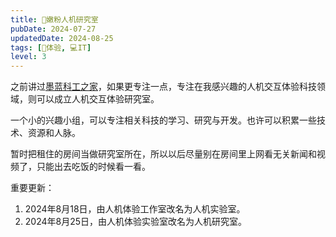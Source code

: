 ```yaml
---
title: 💖嫩粉人机研究室
pubDate: 2024-07-27
updatedDate: 2024-08-25
tags: [💓体验, 💻IT]
level: 3
---
```


之前讲过[墨蓝科工之家](/lab/20240712a-blue-home)，如果更专注一点，专注在我感兴趣的人机交互体验科技领域，则可以成立人机交互体验研究室。

一个小的兴趣小组，可以专注相关科技的学习、研究与开发。也许可以积累一些技术、资源和人脉。

暂时把租住的房间当做研究室所在，所以以后尽量别在房间里上网看无关新闻和视频了，只能出去吃饭的时候看一看。

重要更新：

1. 2024年8月18日，由人机体验工作室改名为人机实验室。
2. 2024年8月25日，由人机体验实验室改名为人机研究室。
